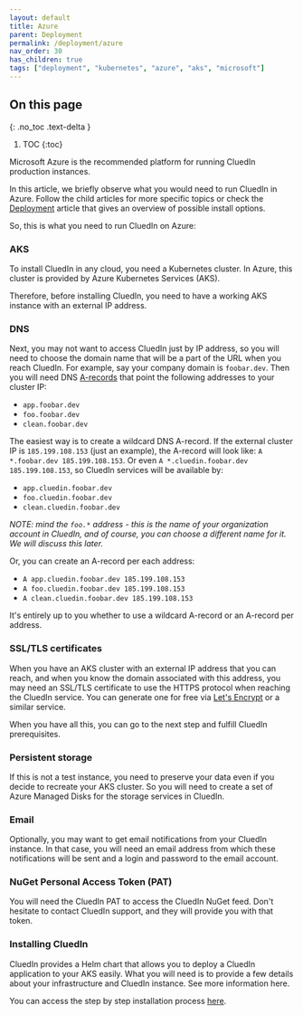 ```yaml
---
layout: default
title: Azure
parent: Deployment
permalink: /deployment/azure
nav_order: 30
has_children: true
tags: ["deployment", "kubernetes", "azure", "aks", "microsoft"]
---
```


## On this page
{: .no_toc .text-delta }
1. TOC
{:toc}

Microsoft Azure is the recommended platform for running CluedIn production instances.

In this article, we briefly observe what you would need to run CluedIn in Azure. Follow the child articles for more specific topics or check the [Deployment](../deployment) article that gives an overview of possible install options.

So, this is what you need to run CluedIn on Azure:

### AKS

To install CluedIn in any cloud, you need a Kubernetes cluster. In Azure, this cluster is provided by Azure Kubernetes Services (AKS).

Therefore, before installing CluedIn, you need to have a working AKS instance with an external IP address.

### DNS

Next, you may not want to access CluedIn just by IP address, so you will need to choose the domain name that will be a part of the URL when you reach CluedIn.
For example, say your company domain is `foobar.dev`. Then you will need DNS [A-records](https://en.wikipedia.org/wiki/List_of_DNS_record_types) that point the following addresses to your cluster IP:

- `app.foobar.dev`
- `foo.foobar.dev`
- `clean.foobar.dev`

The easiest way is to create a wildcard DNS A-record. If the external cluster IP is `185.199.108.153` (just an example), the A-record will look like: `A *.foobar.dev 185.199.108.153`.
Or even `A *.cluedin.foobar.dev 185.199.108.153`, so CluedIn services will be available by:

- `app.cluedin.foobar.dev`
- `foo.cluedin.foobar.dev`
- `clean.cluedin.foobar.dev`

*NOTE: mind the `foo.*` address - this is the name of your organization account in CluedIn, and of course, you can choose a different name for it. We will discuss this later.*

Or, you can create an A-record per each address:

- `A app.cluedin.foobar.dev 185.199.108.153`
- `A foo.cluedin.foobar.dev 185.199.108.153`
- `A clean.cluedin.foobar.dev 185.199.108.153`

It's entirely up to you whether to use a wildcard A-record or an A-record per address.

### SSL/TLS certificates

When you have an AKS cluster with an external IP address that you can reach, and when you know the domain associated with this address, you may need an SSL/TLS certificate to use the HTTPS protocol when reaching the CluedIn service. You can generate one for free via [Let's Encrypt](https://letsencrypt.org/) or a similar service.

When you have all this, you can go to the next step and fulfill CluedIn prerequisites.

### Persistent storage

If this is not a test instance, you need to preserve your data even if you decide to recreate your AKS cluster. So you will need to create a set of Azure Managed Disks for the storage services in CluedIn.

### Email

Optionally, you may want to get email notifications from your CluedIn instance. In that case, you will need an email address from which these notifications will be sent and a login and password to the email account.

### NuGet Personal Access Token (PAT)

You will need the CluedIn PAT to access the CluedIn NuGet feed. Don't hesitate to contact CluedIn support, and they will provide you with that token.

### Installing CluedIn

CluedIn provides a Helm chart that allows you to deploy a CluedIn application to your AKS easily. What you will need is to provide a few details about your infrastructure and CluedIn instance. See more information here.

You can access the step by step installation process [here](./setup).